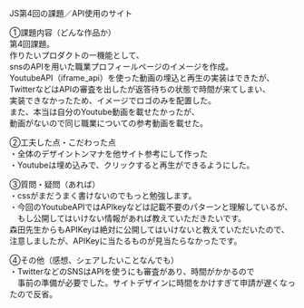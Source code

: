 JS第4回の課題／API使用のサイト

①課題内容（どんな作品か）<br>
第4回課題。<br>
作りたいプロダクトの一機能として、<br>
snsのAPIを用いた職業プロフィールページのイメージを作成。<br>
YoutubeAPI（iframe_api）を使った動画の埋込と再生の実装はできたが、<br>
TwitterなどはAPIの審査を出したが返答待ちの状態で時間が来てしまい、<br>
実装できなかったため、イメージでロゴのみを配置した。<br>
また、本当は自分のYoutube動画を載せたかったが、<br>
動画がないので同じ職業についての参考動画を載せた。<br>

②工夫した点・こだわった点<br>
・全体のデザイントンマナを他サイト参考にして作った<br>
・Youtubeは埋め込みで、クリックすると再生ができるようにした。<br>

③質問・疑問（あれば）<br>
・cssがまだうまく書けないのでもっと勉強します。<br>
・今回のYoutubeAPIではAPIkeyなどは記載不要のパターンと理解しているが、<br>
　もし公開してはいけない情報があれば教えていただきたいです。<br>
森田先生からもAPIKeyは絶対に公開してはいけないと教えていただいたので、<br>
注意しましたが、APIKeyに当たるものが見当たらなかったです。<br>

④その他（感想、シェアしたいことなんでも）<br>
・TwitterなどのSNSはAPIを使うにも審査があり、時間がかかるので<br>
　事前の準備が必要でした。サイトデザインに時間をかけすぎて申請が遅くなったので反省。<br>
